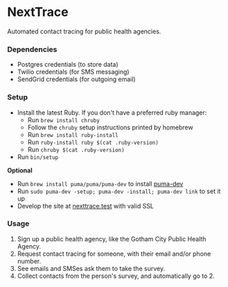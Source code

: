 # NextTrace

Automated contact tracing for public health agencies.

### Dependencies

- Postgres credentials (to store data)
- Twilio credentials (for SMS messaging)
- SendGrid credentials (for outgoing email)

### Setup

- Install the latest Ruby. If you don't have a preferred ruby manager:
  - Run `brew install chruby`
  - Follow the `chruby` setup instructions printed by homebrew
  - Run `brew install ruby-install`
  - Run `ruby-install ruby $(cat .ruby-version)`
  - Run `chruby $(cat .ruby-version)`
- Run `bin/setup`

**Optional**

- Run `brew install puma/puma/puma-dev` to install [puma-dev](https://github.com/puma/puma-dev)
- Run `sudo puma-dev -setup; puma-dev -install; puma-dev link` to set it up
- Develop the site at [nexttrace.test](https://nexttrace.test) with valid SSL

### Usage

1. Sign up a public health agency, like the Gotham City Public Health Agency.
2. Request contact tracing for someone, with their email and/or phone number.
3. See emails and SMSes ask them to take the survey.
4. Collect contacts from the person's survey, and automatically go to 2.
